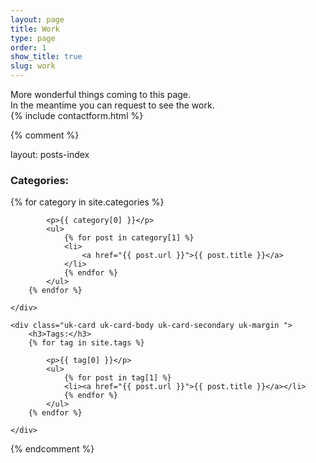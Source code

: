 ```yaml
---
layout: page
title: Work
type: page
order: 1
show_title: true
slug: work
---
```


<div class="uk-container uk-container-xsmall">
    More wonderful things coming to this page.<br>In the meantime you can request to see the work.
</div>
{% include contactform.html %}

{% comment %}

layout: posts-index

<div class="uk-card uk-card-body uk-card-secondary uk-margin ">
<h3>Categories:</h3>
{% for category in site.categories %}

            <p>{{ category[0] }}</p>
            <ul>
                {% for post in category[1] %}
                <li>
                    <a href="{{ post.url }}">{{ post.title }}</a>
                </li>
                {% endfor %}
            </ul>
        {% endfor %}

    </div>

    <div class="uk-card uk-card-body uk-card-secondary uk-margin ">
        <h3>Tags:</h3>
        {% for tag in site.tags %}

            <p>{{ tag[0] }}</p>
            <ul>
                {% for post in tag[1] %}
                <li><a href="{{ post.url }}">{{ post.title }}</a></li>
                {% endfor %}
            </ul>
        {% endfor %}

    </div>

{% endcomment %}
